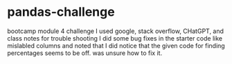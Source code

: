 # pandas-challenge
bootcamp module 4 challenge
I used google, stack overflow, CHatGPT, and class notes for trouble shooting
I did some bug fixes in the starter code like mislabled columns and noted that 
I did notice that the given code for finding percentages seems to be off. was unsure how to fix it. 

